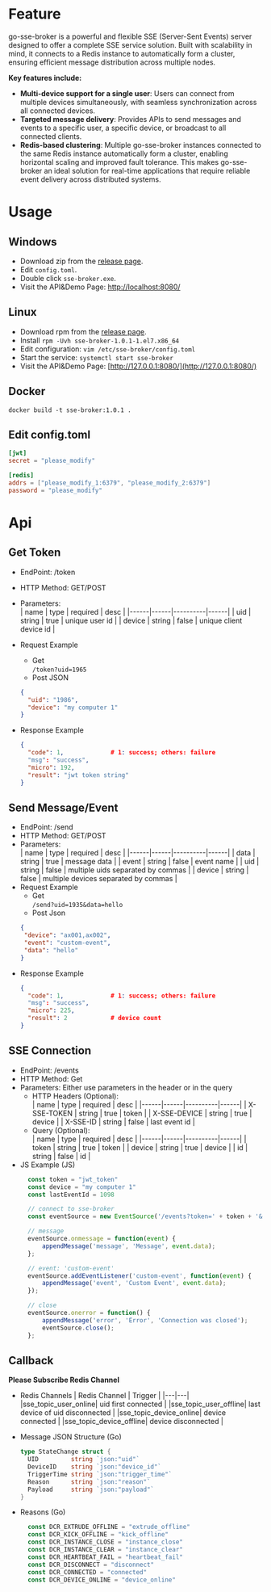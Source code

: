 # Feature
go-sse-broker is a powerful and flexible SSE (Server-Sent Events) server designed to offer a complete SSE service solution. Built with scalability in mind, it connects to a Redis instance to automatically form a cluster, ensuring efficient message distribution across multiple nodes.

**Key features include:**

- **Multi-device support for a single user**: Users can connect from multiple devices simultaneously, with seamless synchronization across all connected devices.
- **Targeted message delivery**: Provides APIs to send messages and events to a specific user, a specific device, or broadcast to all connected clients.
- **Redis-based clustering**: Multiple go-sse-broker instances connected to the same Redis instance automatically form a cluster, enabling horizontal scaling and improved fault tolerance. This makes go-sse-broker an ideal solution for real-time applications that require reliable event delivery across distributed systems.

# Usage
## Windows
- Download zip from the [release page](https://github.com/sssxyd/go-sse-broker/releases/).
- Edit `config.toml`.
- Double click `sse-broker.exe`.
- Visit the API&Demo Page: [http://localhost:8080/](http://localhost:8080/)

## Linux
- Download rpm from the [release page](https://github.com/sssxyd/go-sse-broker/releases/).
- Install `rpm -Uvh sse-broker-1.0.1-1.el7.x86_64`
- Edit configuration: `vim /etc/sse-broker/config.toml`
- Start the service: `systemctl start sse-broker`
- Visit the API&Demo Page: [http://127.0.0.1:8080/](http://127.0.0.1:8080/)

## Docker
```shell
docker build -t sse-broker:1.0.1 .
```

## Edit config.toml 
```toml
[jwt]
secret = "please_modify"

[redis]
addrs = ["please_modify_1:6379", "please_modify_2:6379"]
password = "please_modify"
```

# Api
## Get Token
- EndPoint: /token
- HTTP Method: GET/POST
- Parameters:  
  | name | type | required | desc |
  |------|------|----------|------|
  | uid  | string | true | unique user id |
  | device | string | false | unique client device id |

- Request Example
  - Get  
  `/token?uid=1965`
  - Post JSON
  ```json
  {
    "uid": "1986",
    "device": "my computer 1"
  }
  ```  
- Response Example
  ```json
  {
    "code": 1,             # 1: success; others: failure 
    "msg": "success",
    "micro": 192,
    "result": "jwt token string"
  }
  ```
  
## Send Message/Event
- EndPoint: /send
- HTTP Method: GET/POST
- Parameters:  
  | name | type | required | desc |
  |------|------|----------|------|
  | data | string | true | message data |
  | event | string | false | event name |
  | uid  | string | false | multiple uids separated by commas |
  | device | string | false | multiple devices separated by commas |
- Request Example  
  - Get  
    `/send?uid=1935&data=hello`
  - Post Json
   ```json
   {
    "device": "ax001,ax002",
    "event": "custom-event",
    "data": "hello"
   }
   ```
- Response Example
  ```json
  {
    "code": 1,             # 1: success; others: failure 
    "msg": "success",
    "micro": 225,
    "result": 2            # device count
  }
  ```

## SSE Connection
- EndPoint: /events
- HTTP Method: Get
- Parameters: Either use parameters in the header or in the query
  - HTTP Headers (Optional):  
    | name | type | required | desc |
    |------|------|----------|------|
    | X-SSE-TOKEN | string | true | token |
    | X-SSE-DEVICE | string | true | device |
    | X-SSE-ID  | string | false | last event id |
  - Query (Optional):  
    | name | type | required | desc |
    |------|------|----------|------|
    | token | string | true | token |
    | device | string | true | device |
    | id  | string | false | id |
- JS Example (JS)
  ```js
    const token = "jwt_token"
    const device = "my computer 1"
    const lastEventId = 1098

    // connect to sse-broker
    const eventSource = new EventSource('/events?token=' + token + '&device=' + device + '&id=' + lastEventId)

    // message
    eventSource.onmessage = function(event) {
        appendMessage('message', 'Message', event.data);
    };

    // event: 'custom-event'
    eventSource.addEventListener('custom-event', function(event) {
        appendMessage('event', 'Custom Event', event.data);
    });

    // close
    eventSource.onerror = function() {
        appendMessage('error', 'Error', 'Connection was closed');
        eventSource.close();
    };
  ```

## Callback
**Please Subscribe Redis Channel**  
- Redis Channels
  | Redis Channel | Trigger |
  |---|---|
  |sse_topic_user_online| uid first connected |
  |sse_topic_user_offline| last device of uid disconnected |
  |sse_topic_device_online| device connected |
  |sse_topic_device_offline| device disconnected |

- Message JSON Structure (Go)
  ```go
  type StateChange struct {
	UID         string `json:"uid"`
	DeviceID    string `json:"device_id"`
	TriggerTime string `json:"trigger_time"`
	Reason      string `json:"reason"`
	Payload     string `json:"payload"`
  }
  ```
- Reasons (Go)
  ```go
    const DCR_EXTRUDE_OFFLINE = "extrude_offline"
    const DCR_KICK_OFFLINE = "kick_offline"
    const DCR_INSTANCE_CLOSE = "instance_close"
    const DCR_INSTANCE_CLEAR = "instance_clear"
    const DCR_HEARTBEAT_FAIL = "heartbeat_fail"
    const DCR_DISCONNECT = "disconnect"
    const DCR_CONNECTED = "connected"
    const DCR_DEVICE_ONLINE = "device_online"
  ```


